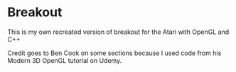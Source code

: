 # Breakout
This is my own recreated version of breakout for the Atari with OpenGL and C++

Credit goes to Ben Cook on some sections because I used code from his Modern 3D OpenGL tutorial on Udemy.
